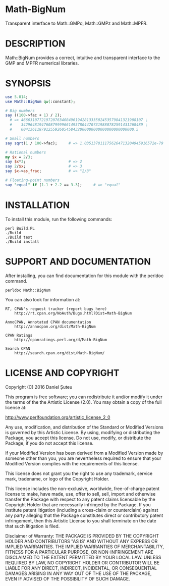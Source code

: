 # Math-BigNum

Transparent interface to Math::GMPq, Math::GMPz and Math::MPFR.

# DESCRIPTION

Math::BigNum provides a correct, intuitive and transparent interface to the GMP and MPFR numerical libraries.

# SYNOPSIS

```perl
use 5.014;
use Math::BigNum qw(:constant);

# Big numbers
say ((100->fac + 1) / 2);
  # => 466631077219720763408496194281333502453579841321908107 \
  #    342964819476087999966149578044707319880782591431268489 \
  #    60413611879125592605458432000000000000000000000000.5

# Small numbers
say sqrt(1 / 100->fac);     # => 1.0351378111756264713204945916572e-79

# Rational numbers
my $x = 2/3;
say $x*3;                   # => 2
say 2/$x;                   # => 3
say $x->as_frac;            # => "2/3"

# Floating-point numbers
say "equal" if (1.1 + 2.2 == 3.3);     # => "equal"
```

# INSTALLATION

To install this module, run the following commands:

    perl Build.PL
    ./Build
    ./Build test
    ./Build install

# SUPPORT AND DOCUMENTATION

After installing, you can find documentation for this module with the
perldoc command.

    perldoc Math::BigNum

You can also look for information at:

    RT, CPAN's request tracker (report bugs here)
        http://rt.cpan.org/NoAuth/Bugs.html?Dist=Math-BigNum

    AnnoCPAN, Annotated CPAN documentation
        http://annocpan.org/dist/Math-BigNum

    CPAN Ratings
        http://cpanratings.perl.org/d/Math-BigNum

    Search CPAN
        http://search.cpan.org/dist/Math-BigNum/


# LICENSE AND COPYRIGHT

Copyright (C) 2016 Daniel Șuteu

This program is free software; you can redistribute it and/or modify it
under the terms of the the Artistic License (2.0). You may obtain a
copy of the full license at:

http://www.perlfoundation.org/artistic_license_2_0

Any use, modification, and distribution of the Standard or Modified
Versions is governed by this Artistic License. By using, modifying or
distributing the Package, you accept this license. Do not use, modify,
or distribute the Package, if you do not accept this license.

If your Modified Version has been derived from a Modified Version made
by someone other than you, you are nevertheless required to ensure that
your Modified Version complies with the requirements of this license.

This license does not grant you the right to use any trademark, service
mark, tradename, or logo of the Copyright Holder.

This license includes the non-exclusive, worldwide, free-of-charge
patent license to make, have made, use, offer to sell, sell, import and
otherwise transfer the Package with respect to any patent claims
licensable by the Copyright Holder that are necessarily infringed by the
Package. If you institute patent litigation (including a cross-claim or
counterclaim) against any party alleging that the Package constitutes
direct or contributory patent infringement, then this Artistic License
to you shall terminate on the date that such litigation is filed.

Disclaimer of Warranty: THE PACKAGE IS PROVIDED BY THE COPYRIGHT HOLDER
AND CONTRIBUTORS "AS IS' AND WITHOUT ANY EXPRESS OR IMPLIED WARRANTIES.
THE IMPLIED WARRANTIES OF MERCHANTABILITY, FITNESS FOR A PARTICULAR
PURPOSE, OR NON-INFRINGEMENT ARE DISCLAIMED TO THE EXTENT PERMITTED BY
YOUR LOCAL LAW. UNLESS REQUIRED BY LAW, NO COPYRIGHT HOLDER OR
CONTRIBUTOR WILL BE LIABLE FOR ANY DIRECT, INDIRECT, INCIDENTAL, OR
CONSEQUENTIAL DAMAGES ARISING IN ANY WAY OUT OF THE USE OF THE PACKAGE,
EVEN IF ADVISED OF THE POSSIBILITY OF SUCH DAMAGE.
